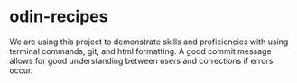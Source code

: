 # odin-recipes
We are using this project to demonstrate skills and proficiencies with using terminal commands, git, and html formatting.
A good commit message allows for good understanding between users and corrections if errors occur.